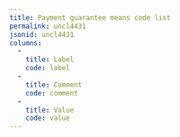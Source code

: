 ```yaml
---
title: Payment guarantee means code list
permalink: uncl4431
jsonid: uncl4431
columns:
  - 
    title: Label
    code: label
  - 
    title: Comment
    code: comment
  - 
    title: Value
    code: value
---
```

